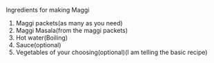 Ingredients for making Maggi

1. Maggi packets(as many as you need)
2. Maggi Masala(from the maggi packets)
3. Hot water(Boiling)
4. Sauce(optional)
5. Vegetables of your choosing(optional)(I am telling the basic recipe)
